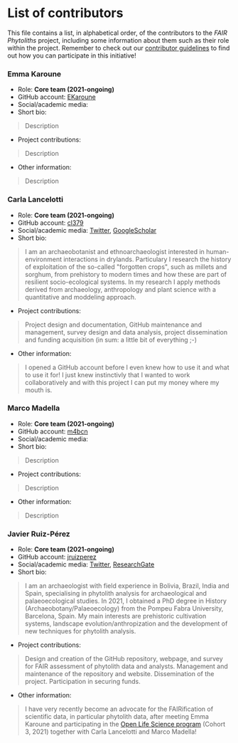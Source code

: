 # List of contributors

This file contains a list, in alphabetical order, of the contributors to the *FAIR Phytoliths* project, including some information about them such as their role within the project. Remember to check out our [contributor guidelines](https://github.com/open-phytoliths/FAIR-phytoliths/blob/main/CONTRIBUTING.md) to find out how you can participate in this initiative!

### Emma Karoune
* Role: **Core team (2021-ongoing)**
* GitHub account: [EKaroune](https://github.com/EKaroune)
* Social/academic media:
* Short bio:
> Description
* Project contributions:
> Description
* Other information:
> Description

### Carla Lancelotti
* Role: **Core team (2021-ongoing)**
* GitHub account: [cl379](https://github.com/cl379)
* Social/academic media: [Twitter](https://twitter.com/cl379), [GoogleScholar](https://scholar.google.com/citations?user=BShDEvMAAAAJ&hl=en)
* Short bio:
> I am an archaeobotanist and ethnoarchaeologist interested in human-environment interactions in drylands. Particulary I research the history of exploitation of the so-called "forgotten crops", such as millets and sorghum, from prehistory to modern times and how these are part of resilient socio-ecological systems. In my research I apply methods derived from archaeology, anthropology and plant science with a quantitative and moddeling approach.
* Project contributions:
> Project design and documentation, GitHub maintenance and management, survey design and data analysis, project dissemination and funding acquisition (in sum: a little bit of everything ;-)
* Other information:
> I opened a GitHub account before I even knew how to use it and what to use it for! I just knew instinctivly that I wanted to work collaboratively and with this project I can put my money where my mouth is. 

### Marco Madella
* Role: **Core team (2021-ongoing)**
* GitHub account: [m4bcn](https://github.com/m4bcn)
* Social/academic media:
* Short bio:
> Description
* Project contributions:
> Description
* Other information:
> Description

### Javier Ruiz-Pérez
* Role: **Core team (2021-ongoing)**
* GitHub account: [jruizperez](https://github.com/jruizperez)
* Social/academic media: [Twitter](https://twitter.com/J_Ruiz_Perez), [ResearchGate](https://www.researchgate.net/profile/Javier-Ruiz-Perez)
* Short bio:
> I am an archaeologist with field experience in Bolivia, Brazil, India and Spain, specialising in phytolith analysis for archaeological and palaeoecological studies. In 2021, I obtained a PhD degree in History (Archaeobotany/Palaeoecology) from the Pompeu Fabra University, Barcelona, Spain. My main interests are prehistoric cultivation systems, landscape evolution/anthropization and the development of new techniques for phytolith analysis.
* Project contributions: 
> Design and creation of the GitHub repository, webpage, and survey for FAIR assessment of phytolith data and analysts. Management and maintenance of the repository and website. Dissemination of the project. Participation in securing funds.
* Other information:
> I have very recently become an advocate for the FAIRification of scientific data, in particular phytolith data, after meeting Emma Karoune and participating in the [Open Life Science program](https://openlifesci.org/) (Cohort 3, 2021) together with Carla Lancelotti and Marco Madella!
